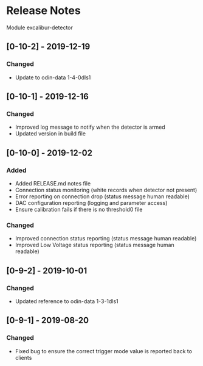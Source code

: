 # Release Notes

Module excalibur-detector

## [0-10-2] - 2019-12-19
### Changed
- Update to odin-data 1-4-0dls1

## [0-10-1] - 2019-12-16
### Changed
- Improved log message to notify when the detector is armed
- Updated version in build file

## [0-10-0] - 2019-12-02
### Added
- Added RELEASE.md notes file
- Connection status monitoring (white records when detector not present)
- Error reporting on connection drop (status message human readable)
- DAC configuration reporting (logging and parameter access)
- Ensure calibration fails if there is no threshold0 file

### Changed
- Improved connection status reporting (status message human readable)
- Improved Low Voltage status reporting (status message human readable)

## [0-9-2] - 2019-10-01
### Changed
- Updated reference to odin-data 1-3-1dls1

## [0-9-1] - 2019-08-20
### Changed
- Fixed bug to ensure the correct trigger mode value is reported back to clients

